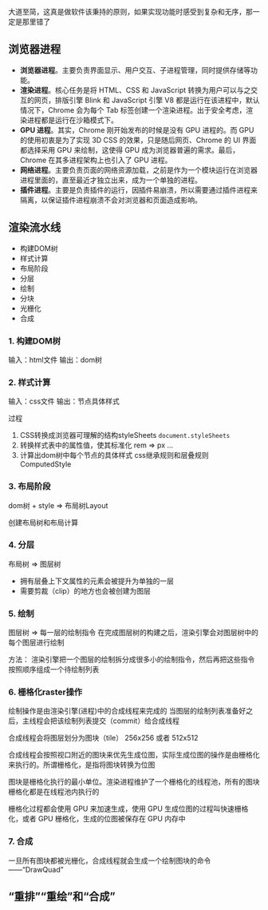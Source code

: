 大道至简，这真是做软件该秉持的原则，如果实现功能时感受到复杂和无序，那一定是那里错了

## 浏览器进程
- **浏览器进程**。主要负责界面显示、用户交互、子进程管理，同时提供存储等功能。
- **渲染进程**。核心任务是将 HTML、CSS 和 JavaScript 转换为用户可以与之交互的网页，排版引擎 Blink 和 JavaScript 引擎 V8 都是运行在该进程中，默认情况下，Chrome 会为每个 Tab 标签创建一个渲染进程。出于安全考虑，渲染进程都是运行在沙箱模式下。
- **GPU 进程**。其实，Chrome 刚开始发布的时候是没有 GPU 进程的。而 GPU 的使用初衷是为了实现 3D CSS 的效果，只是随后网页、Chrome 的 UI 界面都选择采用 GPU 来绘制，这使得 GPU 成为浏览器普遍的需求。最后，Chrome 在其多进程架构上也引入了 GPU 进程。
- **网络进程**。主要负责页面的网络资源加载，之前是作为一个模块运行在浏览器进程里面的，直至最近才独立出来，成为一个单独的进程。
- **插件进程**。主要是负责插件的运行，因插件易崩溃，所以需要通过插件进程来隔离，以保证插件进程崩溃不会对浏览器和页面造成影响。

## 渲染流水线
- 构建DOM树
- 样式计算
- 布局阶段
- 分层
- 绘制
- 分块
- 光栅化
- 合成

### 1. 构建DOM树
输入：html文件
输出：dom树

### 2. 样式计算
输入：css文件
输出：节点具体样式

过程
1. CSS转换成浏览器可理解的结构styleSheets `document.styleSheets`
2. 转换样式表中的属性值，使其标准化 rem => px ...
3. 计算出dom树中每个节点的具体样式 css继承规则和层叠规则 ComputedStyle

### 3. 布局阶段
dom树 + style => 布局树Layout

创建布局树和布局计算


### 4. 分层
布局树 => 图层树

- 拥有层叠上下文属性的元素会被提升为单独的一层
- 需要剪裁（clip）的地方也会被创建为图层

### 5. 绘制
图层树 => 每一层的绘制指令
在完成图层树的构建之后，渲染引擎会对图层树中的每个图层进行绘制

方法： 渲染引擎把一个图层的绘制拆分成很多小的绘制指令，然后再把这些指令按照顺序组成一个待绘制列表

### 6. 栅格化raster操作
绘制操作是由渲染引擎(进程)中的合成线程来完成的
当图层的绘制列表准备好之后，主线程会把该绘制列表提交（commit）给合成线程

合成线程会将图层划分为图块（tile） 256x256 或者 512x512

合成线程会按照视口附近的图块来优先生成位图，实际生成位图的操作是由栅格化来执行的。所谓栅格化，是指将图块转换为位图

图块是栅格化执行的最小单位。渲染进程维护了一个栅格化的线程池，所有的图块栅格化都是在线程池内执行的

栅格化过程都会使用 GPU 来加速生成，使用 GPU 生成位图的过程叫快速栅格化，或者 GPU 栅格化，生成的位图被保存在 GPU 内存中

### 7. 合成
一旦所有图块都被光栅化，合成线程就会生成一个绘制图块的命令——“DrawQuad”


## “重排”“重绘”和“合成”